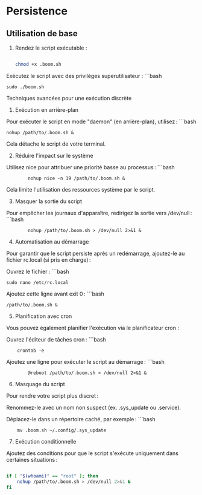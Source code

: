 # Persistence

## Utilisation de base

1. Rendez le script exécutable : 
   ```bash
   
   chmod +x .boom.sh

Exécutez le script avec des privilèges superutilisateur :
    ```bash
    
    sudo ./boom.sh

Techniques avancées pour une exécution discrète
1. Exécution en arrière-plan

Pour exécuter le script en mode "daemon" (en arrière-plan), utilisez :
    ```bash
    
    nohup /path/to/.boom.sh &
Cela détache le script de votre terminal.


2. Réduire l'impact sur le système

Utilisez nice pour attribuer une priorité basse au processus :
        ```bash
    
            nohup nice -n 19 /path/to/.boom.sh &
Cela limite l'utilisation des ressources système par le script.

3. Masquer la sortie du script

Pour empêcher les journaux d'apparaître, redirigez la sortie vers /dev/null :
        ```bash
    
            nohup /path/to/.boom.sh > /dev/null 2>&1 &
    
4. Automatisation au démarrage

Pour garantir que le script persiste après un redémarrage, ajoutez-le au fichier rc.local (si pris en charge) :

Ouvrez le fichier :
    ```bash

    sudo nano /etc/rc.local

Ajoutez cette ligne avant exit 0 :
    ```bash

    /path/to/.boom.sh &

5. Planification avec cron

Vous pouvez également planifier l'exécution via le planificateur cron :

Ouvrez l'éditeur de tâches cron :
        ```bash

        crontab -e

Ajoutez une ligne pour exécuter le script au démarrage :
        ```bash

            @reboot /path/to/.boom.sh > /dev/null 2>&1 &

6. Masquage du script

Pour rendre votre script plus discret :

Renommez-le avec un nom non suspect (ex. .sys_update ou .service).

Déplacez-le dans un répertoire caché, par exemple :
    ```bash

        mv .boom.sh ~/.config/.sys_update

7. Exécution conditionnelle

Ajoutez des conditions pour que le script s'exécute uniquement dans certaines situations :
```bash

if [ "$(whoami)" == "root" ]; then
    nohup /path/to/.boom.sh > /dev/null 2>&1 &
fi

